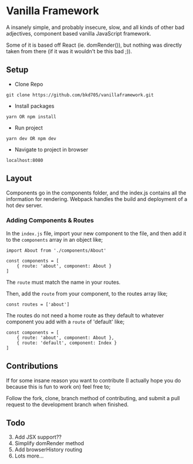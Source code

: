 # Vanilla Framework

A insanely simple, and probably insecure, slow, and all kinds of other bad adjectives, component based vanilla JavaScript framework.

Some of it is based off React (ie. domRender()), but nothing was directly taken from there (if it was it wouldn't be this bad ;)).

## Setup

- Clone Repo

`git clone https://github.com/bkd705/vanillaframework.git`

- Install packages

`yarn OR npm install`

- Run project

`yarn dev OR npm dev`

- Navigate to project in browser

`localhost:8080`

## Layout

Components go in the components folder, and the index.js contains all the information for rendering. Webpack handles the build and deployment of a hot dev server.


### Adding Components & Routes

In the `index.js` file, import your new component to the file, and then add it to the `components` array in an object like;

```
import About from './components/About'

const components = [
    { route: 'about', component: About }
]
```

The `route` must match the name in your routes.

Then, add the `route` from your component, to the routes array like;

```
const routes = ['about']
```

The routes do not need a home route as they default to whatever component you add with a `route` of 'default' like;

```
const components = [
    { route: 'about', component: About },
    { route: 'default', component: Index }
]
```

## Contributions

If for some insane reason you want to contribute (I actually hope you do because this is fun to work on) feel free to;

Follow the fork, clone, branch method of contributing, and submit a pull request to the development branch when finished.

## Todo

3. Add JSX support??
5. Simplify domRender method
6. Add browserHistory routing
7. Lots more...